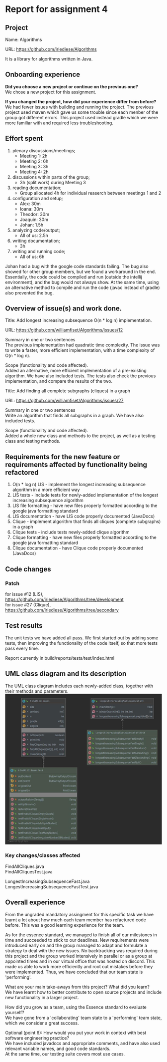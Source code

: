 # Report for assignment 4

## Project

Name: Algorithms  

URL: https://github.com/iriediese/Algorithms  

It is a library for algorithms written in Java. 
## Onboarding experience

**Did you choose a new project or continue on the previous one?**  
We chose a new project for this assignment.  

**If you changed the project, how did your experience differ from before?**  
We had fewer issues with building and running the project. The previous project used maven which gave us some trouble since each menber of the group got different errors. This project used instead gradle which we were more familiar with and required less troubleshooting.  

## Effort spent

1. plenary discussions/meetings;
    * Meeting 1: 2h
    * Meeting 2: 6h
    * Meeting 3: 3h
    * Meeting 4: 2h
2. discussions within parts of the group;
    * 3h (split work) during Meeting 3 
3. reading documentation;
    * Group allocated 4h for individual reaserch between meetings 1 and 2
4. configuration and setup;
    * Alex: 30m
    * Ioana: 30m
    * Theodor: 30m
    * Joaquin: 30m
    * Johan: 1.5h 
5. analyzing code/output;
    * All of us: 2.5h
6. writing documentation;
    * 3h
7. writing and running code;
    * All of us: 6h

Johan had a bug with the google code standards failing. The bug also showed for other group members, but we found a workaround in the end. Essentially, the code could be compiled and run (outside the intellij environment), and the bug would not always show. At the same time, using an alternative method to compile and run the code (javac instead of gradle) also prevented the bug.  

## Overview of issue(s) and work done.
Title: Add longest increasing subsequence O(n * log n) implementation.  

URL: https://github.com/williamfiset/Algorithms/issues/12  

Summary in one or two sentences  
The previous implementation had quadratic time complexity. The issue was to write a faster, more efficient implementation, with a time complexity of O(n * log n).  

Scope (functionality and code affected).  
Added an alternative, more efficient implementation of a pre-existing algorithm. We have also included tests. The tests also check the previous implementation, and compare the results of the two.  

Title: Add finding all complete subgraphs (cliques) in a graph  

URL: https://github.com/williamfiset/Algorithms/issues/27  

Summary in one or two sentences  
Write an algorithm that finds all subgraphs in a graph. We have also included tests.  

Scope (functionality and code affected).  
Added a whole new class and methods to the project, as well as a testing class and testing methods.  

## Requirements for the new feature or requirements affected by functionality being refactored  

1. O(n * log n) LIS - implement the longest increasing subsequence algorithm in a more efficient way  
2. LIS tests - include tests for newly-added implementation of the longest increasing subsequence algorithm  
3. LIS file formatting - have new files properly formatted according to the google java formatting standard  
4. LIS documentation - have LIS code properly documented (JavaDocs)  
5. Clique - implement algorithm that finds all cliques (complete subgraphs) in a graph  
6. Clique tests - include tests newly-added clique algorithm  
7. Clique formatting - have new files properly formatted according to the google java formatting standard  
8. Clique documentation - have Clique code properly documented (JavaDocs)  

## Code changes

### Patch

for issue #12 (LIS), https://github.com/iriediese/Algorithms/tree/development  
for issue #27 (Clique), https://github.com/iriediese/Algorithms/tree/secondary  

## Test results

The unit tests we have added all pass. We first started out by adding some tests, then improving the functionality of the code itself, so that more tests pass every time.   

Report currently in build/reports/tests/test/index.html  

## UML class diagram and its description

The UML class diagram includes each newly-added class, together with their methods and parameters.    
![UML diagram](https://github.com/iriediese/Algorithms/blob/both/uml.jpg?raw=true)  

### Key changes/classes affected

FindAllCliques.java  
FindAllCliquesTest.java  

LongestIncreasingSubsequenceFast.java  
LongestIncreasingSubsequenceFastTest.java  

## Overall experience

From the ungraded mandatory assingment for this specific task we have learnt a lot about how much each team member has refactured code before. This was a good learning experience for the team.  

As for the essence standard, we managed to finish all of our milestones in time and succeeded to stick to our deadlines. New requirements were introduced early on and the group managed to adapt and formulate a strategy to deal with the new issues. No backtracking was required during this project and the group worked intensively in parallel or as a group at appointed times and in our virtual office that was hosted on discord. This made us able to work more efficiently and root out mistakes before they were implemented. Thus, we have concluded that our team state is 'performing'.    

What are your main take-aways from this project? What did you learn?   
We have learnt how to better contribute to open source projects and include new functionality in a larger project.  

How did you grow as a team, using the Essence standard to evaluate yourself?  
We have gone from a 'collaborating' team state to a 'performing' team state, which we consider a great success.  

Optional (point 6): How would you put your work in context with best software engineering practice?   
We have included javadocs and appropriate comments, and have also used relevant variable names, and good code standards.   
At the same time, our testing suite covers most use cases.   
